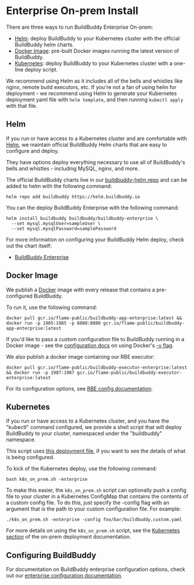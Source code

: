 <!--
{
  "name": "Enterprise Install",
  "category": "5eed3e5fa3f1277a6b94b83a",
  "priority": 900
}
-->

# Enterprise On-prem Install

There are three ways to run BuildBuddy Enterprise On-prem:

- [Helm](#helm): deploy BuildBuddy to your Kubernetes cluster with the official BuildBuddy helm charts.
- [Docker Image](#docker-image): pre-built Docker images running the latest version of BuildBuddy.
- [Kubernetes](#kubernetes): deploy BuildBuddy to your Kubernetes cluster with a one-line deploy script.

We recommend using Helm as it includes all of the bells and whistles like nginx, remote build executors, etc. If you're not a fan of using helm for deployment - we recommend using Helm to generate your Kubernetes deployment yaml file with `helm template`, and then running `kubectl apply` with that file.

## Helm

If you run or have access to a Kubernetes cluster and are comfortable with [Helm](https://helm.sh/), we maintain official BuildBuddy Helm charts that are easy to configure and deploy.

They have options deploy everything necessary to use all of BuildBuddy's bells and whistles - including MySQL, nginx, and more.

The official BuildBuddy charts live in our [buildbuddy-helm repo](https://github.com/buildbuddy-io/buildbuddy-helm) and can be added to helm with the following command:

```
helm repo add buildbuddy https://helm.buildbuddy.io
```

You can the deploy BuildBuddy Enterprise with the following command:

```
helm install buildbuddy buildbuddy/buildbuddy-enterprise \
  --set mysql.mysqlUser=sampleUser \
  --set mysql.mysqlPassword=samplePassword
```

For more information on configuring your BuildBuddy Helm deploy, check out the chart itself:

- [BuildBuddy Enterprise](https://github.com/buildbuddy-io/buildbuddy-helm/tree/master/charts/buildbuddy-enterprise)

## Docker Image

We publish a [Docker](https://www.docker.com/) image with every release that contains a pre-configured BuildBuddy.

To run it, use the following command:

```
docker pull gcr.io/flame-public/buildbuddy-app-enterprise:latest && docker run -p 1985:1985 -p 8080:8080 gcr.io/flame-public/buildbuddy-app-enterprise:latest
```

If you'd like to pass a custom configuration file to BuildBuddy running in a Docker image - see the [configuration docs](config.md) on using Docker's [-v flag](https://docs.docker.com/storage/volumes/).

We also publish a docker image containing our RBE executor:

```
docker pull gcr.io/flame-public/buildbuddy-executor-enterprise:latest && docker run -p 1987:1987 gcr.io/flame-public/buildbuddy-executor-enterprise:latest
```

For its configuration options, see [RBE config documentation](rbe-config.md).

## Kubernetes

If you run or have access to a Kubernetes cluster, and you have the "kubectl" command configured, we provide a shell script that will deploy BuildBuddy to your cluster, namespaced under the "buildbuddy" namespace.

This script uses [this deployment file](https://github.com/buildbuddy-io/buildbuddy/blob/master/deployment/buildbuddy-app.enterprise.yaml), if you want to see the details of what is being configured.

To kick of the Kubernetes deploy, use the following command:

```
bash k8s_on_prem.sh -enterprise
```

To make this easier, the `k8s_on_prem.sh` script can optionally push a config file to your cluster in a Kubernetes ConfigMap that contains the contents of a custom config file. To do this, just specify the -config flag with an argument that is the path to your custom configuration file. For example:

```
./k8s_on_prem.sh -enterprise -config foo/bar/buildbuddy.custom.yaml
```

For more details on using the `k8s_on_prem.sh` script, see the [Kubernetes section](on-prem.md#kubernetes) of the on-prem deployment documentation.

## Configuring BuildBuddy

For documentation on BuildBuddy enterprise configuration options, check out our [enterprise configuration documentation](enterprise-config.md).
